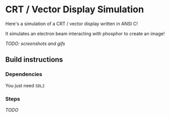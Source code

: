 # CRT / Vector Display Simulation

Here's a simulation of a CRT / vector display written in ANSI C!

It simulates an electron beam interacting with phosphor to create an image!

_TODO: screenshots and gifs_

## Build instructions

### Dependencies

You just need `SDL2`

### Steps

_TODO_
